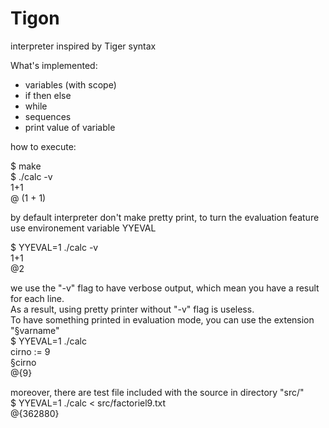 # Tigon
interpreter inspired by Tiger syntax

What's implemented:
- variables (with scope)
- if then else
- while
- sequences
- print value of variable

how to execute:
  
$ make  
$ ./calc -v  
1+1  
@ (1 + 1)  

by default interpreter don't make pretty print, to turn the evaluation feature
use environement variable YYEVAL

$ YYEVAL=1 ./calc -v  
1+1  
@2  

we use the "-v" flag to have verbose output, which mean you have a result for each line.  
As a result, using pretty printer without "-v" flag is useless.  
To have something printed in evaluation mode, you can use the extension "§varname"  
$ YYEVAL=1 ./calc  
cirno := 9  
§cirno  
@{9}  

moreover, there are test file included with the source in directory "src/"  
$ YYEVAL=1 ./calc < src/factoriel9.txt   
@{362880}  

